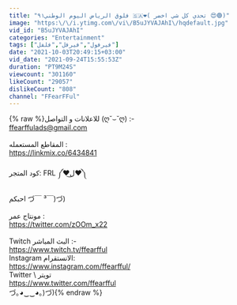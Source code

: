 ```yaml
---
title: "فلوق الرياض اليوم الوطني٩١ 🇸🇦❤( تحدي كل شي اخضر 😍🟢)"
image: "https:\/\/i.ytimg.com\/vi\/B5uJYVAJAhI\/hqdefault.jpg"
vid_id: "B5uJYVAJAhI"
categories: "Entertainment"
tags: ["فيرفول","فيرفل","فلفل"]
date: "2021-10-03T20:49:15+03:00"
vid_date: "2021-09-24T15:55:53Z"
duration: "PT9M24S"
viewcount: "301160"
likeCount: "29057"
dislikeCount: "808"
channel: "FFearFFul"
---
```

{% raw %}للاعلانات و التواصل (ღ˘⌣˘ღ) :- <br />ffearffulads@gmail.com<br /><br />المقاطع المستعمله :<br /><a rel="nofollow" target="blank" href="https://linkmix.co/6434841">https://linkmix.co/6434841</a><br /><br />كود المتجر: FRL    ༼♥ل͜♥༽ <br /><br />احبكم  づ￣ ³￣)づ)<br /><br />مونتاج عمر :<br /><a rel="nofollow" target="blank" href="https://twitter.com/zOOm_x22">https://twitter.com/zOOm_x22</a><br /><br />Twitch البث المباشر  :- <br /><a rel="nofollow" target="blank" href="https://www.twitch.tv/ffearfful">https://www.twitch.tv/ffearfful</a><br />Instagram الانستقرام:<br /><a rel="nofollow" target="blank" href="https://www.instagram.com/ffearfful/">https://www.instagram.com/ffearfful/</a><br />Twitter \ تويتر <br /><a rel="nofollow" target="blank" href="https://www.twitter.com/ffearfful">https://www.twitter.com/ffearfful</a><br />づ｡◕‿‿◕｡)づ){% endraw %}

